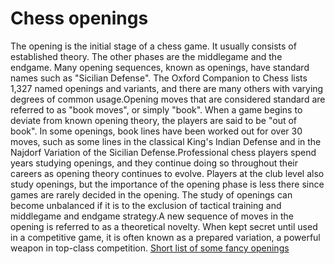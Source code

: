 # Chess openings
The opening is the initial stage of a chess game. It usually consists of established theory. The other phases are the middlegame and the endgame. Many opening sequences, known as openings, have standard names such as "Sicilian Defense". The Oxford Companion to Chess lists 1,327 named openings and variants, and there are many others with varying degrees of common usage.Opening moves that are considered standard are referred to as "book moves", or simply "book". When a game begins to deviate from known opening theory, the players are said to be "out of book". In some openings, book lines have been worked out for over 30 moves, such as some lines in the classical King's Indian Defense and in the Najdorf Variation of the Sicilian Defense.Professional chess players spend years studying openings, and they continue doing so throughout their careers as opening theory continues to evolve. Players at the club level also study openings, but the importance of the opening phase is less there since games are rarely decided in the opening. The study of openings can become unbalanced if it is to the exclusion of tactical training and middlegame and endgame strategy.A new sequence of moves in the opening is referred to as a theoretical novelty. When kept secret until used in a competitive game, it is often known as a prepared variation, a powerful weapon in top-class competition.
[Short list of some fancy openings](https://andrzej-gw.github.io/chess_openings)